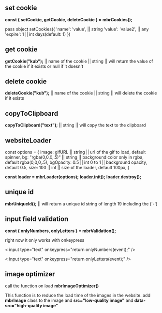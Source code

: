 ## set cookie

**const { setCookie, getCookie, deleteCookie } = mbrCookies();**

pass object
setCookies({
'name': 'value', || string
'value': 'value2', || any
'expire': 1 || int days(default: 1)
})

## get cookie

**getCookie("kub");** || name of the cookie || string || will return the value of the cookie if it exists or null if it doesn't

## delete cookie

**deleteCookie("kub");** || name of the cookie || string || will delete the cookie if it exists

## copyToClipboard

**copyToClipboard("text");** || string || will copy the text to the clipboard

## websiteLoader

const options = {
image: gifURL || string || url of the gif to load, default spinner,
bg: "rgba(0,0,0,.5)" || string || background color only in rgba, default rgba(0,0,0,.5),
bgOpacity: 0.5 || int 0 to 1 || background opacity, default 0.5,
size: 100 || int || size of the loader, default 100px,
}

**const loader = mbrLoader(options);**
**loader.init();**
**loader.destroy();**

## unique id

**mbrUniqueId();** || will return a unique id string of length 19 including the ('-')

## input field validation

**const { onlyNumbers, onlyLetters } = mbrValidation();**

right now it only works with onkeypress

< input type="text" onkeypress="return onlyNumbers(event);" />

< input type="text" onkeypress="return onlyLetters(event);" />

## image optimizer

call the function on load **mbrImageOptimizer()**

This function is to reduce the load time of the images in the website.
add **mbrImage** class to the image and **src="low-quality image"** and **data-src="high-quality image"**

